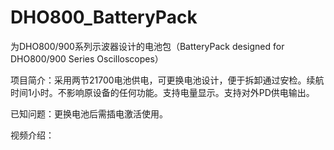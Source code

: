 # DHO800_BatteryPack

为DHO800/900系列示波器设计的电池包（BatteryPack designed for DHO800/900 Series Oscilloscopes）















项目简介：采用两节21700电池供电，可更换电池设计，便于拆卸通过安检。续航时间1小时。不影响原设备的任何功能。支持电量显示。支持对外PD供电输出。

已知问题：更换电池后需插电激活使用。

视频介绍：
